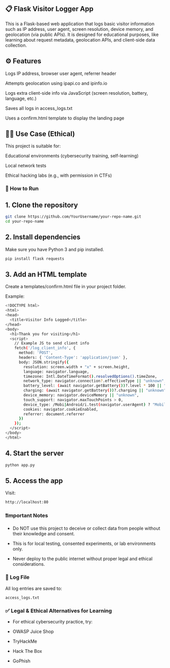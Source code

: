 ## 📋 Flask Visitor Logger App
This is a Flask-based web application that logs basic visitor information such as IP address, user agent, screen resolution, device memory, and geolocation (via public APIs). It is designed for educational purposes, like learning about request metadata, geolocation APIs, and client-side data collection.

## ⚙️ Features
Logs IP address, browser user agent, referrer header

Attempts geolocation using ipapi.co and ipinfo.io

Logs extra client-side info via JavaScript (screen resolution, battery, language, etc.)

Saves all logs in access_logs.txt

Uses a confirm.html template to display the landing page

## 🧑‍💻 Use Case (Ethical)
This project is suitable for:

Educational environments (cybersecurity training, self-learning)

Local network tests

Ethical hacking labs (e.g., with permission in CTFs)

### 🚀 How to Run
## 1. Clone the repository
```bash
git clone https://github.com/YourUsername/your-repo-name.git
cd your-repo-name
```
## 2. Install dependencies
Make sure you have Python 3 and pip installed.

```bash
pip install flask requests
```
## 3. Add an HTML template
Create a templates/confirm.html file in your project folder.

Example:
```bash
<!DOCTYPE html>
<html>
<head>
  <title>Visitor Info Logged</title>
</head>
<body>
  <h1>Thank you for visiting</h1>
  <script>
    // Example JS to send client info
    fetch('/log_client_info', {
      method: 'POST',
      headers: { 'Content-Type': 'application/json' },
      body: JSON.stringify({
        resolution: screen.width + "x" + screen.height,
        language: navigator.language,
        timezone: Intl.DateTimeFormat().resolvedOptions().timeZone,
        network_type: navigator.connection?.effectiveType || "unknown",
        battery_level: (await navigator.getBattery())?.level * 100 || "unknown",
        charging: (await navigator.getBattery())?.charging || "unknown",
        device_memory: navigator.deviceMemory || "unknown",
        touch_support: navigator.maxTouchPoints > 0,
        device_type: /Mobi|Android/i.test(navigator.userAgent) ? "Mobile" : "Desktop",
        cookies: navigator.cookieEnabled,
        referrer: document.referrer
      })
    });
  </script>
</body>
</html>
```

## 4. Start the server
```bash
python app.py
```
## 5. Access the app
Visit:

```bash
http://localhost:80
```
### ❗Important Notes
- Do NOT use this project to deceive or collect data from people without their knowledge and consent.

- This is for local testing, consented experiments, or lab environments only.

- Never deploy to the public internet without proper legal and ethical considerations.

### 📂 Log File
All log entries are saved to:

```bash
access_logs.txt
```
### ✅ Legal & Ethical Alternatives for Learning
- For ethical cybersecurity practice, try:

- OWASP Juice Shop

- TryHackMe

- Hack The Box

- GoPhish

